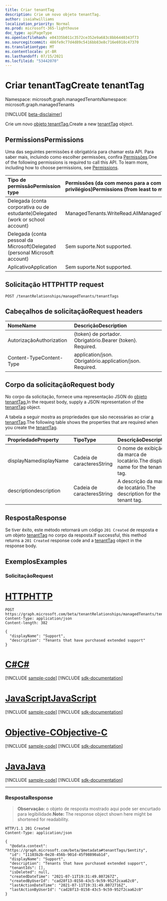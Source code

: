 ```yaml
---
title: Criar tenantTag
description: Crie um novo objeto tenantTag.
author: isaiahwilliams
localization_priority: Normal
ms.prod: microsoft-365-lighthouse
doc_type: apiPageType
ms.openlocfilehash: e04335b011c3572ce352e9a683c8bb6440343f73
ms.sourcegitcommit: 486fe9c77d4d89c5416bb83e8c716e6918c47370
ms.translationtype: MT
ms.contentlocale: pt-BR
ms.lasthandoff: 07/15/2021
ms.locfileid: "53442070"
---
```

# <a name="create-tenanttag"></a><span data-ttu-id="cefbf-103">Criar tenantTag</span><span class="sxs-lookup"><span data-stu-id="cefbf-103">Create tenantTag</span></span>
<span data-ttu-id="cefbf-104">Namespace: microsoft.graph.managedTenants</span><span class="sxs-lookup"><span data-stu-id="cefbf-104">Namespace: microsoft.graph.managedTenants</span></span>

[!INCLUDE [beta-disclaimer](../../includes/beta-disclaimer.md)]

<span data-ttu-id="cefbf-105">Crie um novo [objeto tenantTag.](../resources/managedtenants-tenanttag.md)</span><span class="sxs-lookup"><span data-stu-id="cefbf-105">Create a new [tenantTag](../resources/managedtenants-tenanttag.md) object.</span></span>

## <a name="permissions"></a><span data-ttu-id="cefbf-106">Permissions</span><span class="sxs-lookup"><span data-stu-id="cefbf-106">Permissions</span></span>
<span data-ttu-id="cefbf-p101">Uma das seguintes permissões é obrigatória para chamar esta API. Para saber mais, incluindo como escolher permissões, confira [Permissões](/graph/permissions-reference).</span><span class="sxs-lookup"><span data-stu-id="cefbf-p101">One of the following permissions is required to call this API. To learn more, including how to choose permissions, see [Permissions](/graph/permissions-reference).</span></span>

|<span data-ttu-id="cefbf-109">Tipo de permissão</span><span class="sxs-lookup"><span data-stu-id="cefbf-109">Permission type</span></span>|<span data-ttu-id="cefbf-110">Permissões (da com menos para a com mais privilégios)</span><span class="sxs-lookup"><span data-stu-id="cefbf-110">Permissions (from least to most privileged)</span></span>|
|:---|:---|
|<span data-ttu-id="cefbf-111">Delegada (conta corporativa ou de estudante)</span><span class="sxs-lookup"><span data-stu-id="cefbf-111">Delegated (work or school account)</span></span>|<span data-ttu-id="cefbf-112">ManagedTenants.WriteRead.All</span><span class="sxs-lookup"><span data-stu-id="cefbf-112">ManagedTenants.WriteRead.All</span></span>|
|<span data-ttu-id="cefbf-113">Delegada (conta pessoal da Microsoft)</span><span class="sxs-lookup"><span data-stu-id="cefbf-113">Delegated (personal Microsoft account)</span></span>|<span data-ttu-id="cefbf-114">Sem suporte.</span><span class="sxs-lookup"><span data-stu-id="cefbf-114">Not supported.</span></span>|
|<span data-ttu-id="cefbf-115">Aplicativo</span><span class="sxs-lookup"><span data-stu-id="cefbf-115">Application</span></span>|<span data-ttu-id="cefbf-116">Sem suporte.</span><span class="sxs-lookup"><span data-stu-id="cefbf-116">Not supported.</span></span>|

## <a name="http-request"></a><span data-ttu-id="cefbf-117">Solicitação HTTP</span><span class="sxs-lookup"><span data-stu-id="cefbf-117">HTTP request</span></span>

<!-- {
  "blockType": "ignored"
}
-->
``` http
POST /tenantRelationships/managedTenants/tenantTags
```

## <a name="request-headers"></a><span data-ttu-id="cefbf-118">Cabeçalhos de solicitação</span><span class="sxs-lookup"><span data-stu-id="cefbf-118">Request headers</span></span>
|<span data-ttu-id="cefbf-119">Nome</span><span class="sxs-lookup"><span data-stu-id="cefbf-119">Name</span></span>|<span data-ttu-id="cefbf-120">Descrição</span><span class="sxs-lookup"><span data-stu-id="cefbf-120">Description</span></span>|
|:---|:---|
|<span data-ttu-id="cefbf-121">Autorização</span><span class="sxs-lookup"><span data-stu-id="cefbf-121">Authorization</span></span>|<span data-ttu-id="cefbf-p102">{token} de portador. Obrigatório.</span><span class="sxs-lookup"><span data-stu-id="cefbf-p102">Bearer {token}. Required.</span></span>|
|<span data-ttu-id="cefbf-124">Content-Type</span><span class="sxs-lookup"><span data-stu-id="cefbf-124">Content-Type</span></span>|<span data-ttu-id="cefbf-p103">application/json. Obrigatório.</span><span class="sxs-lookup"><span data-stu-id="cefbf-p103">application/json. Required.</span></span>|

## <a name="request-body"></a><span data-ttu-id="cefbf-127">Corpo da solicitação</span><span class="sxs-lookup"><span data-stu-id="cefbf-127">Request body</span></span>
<span data-ttu-id="cefbf-128">No corpo da solicitação, fornece uma representação JSON do [objeto tenantTag.](../resources/managedtenants-tenanttag.md)</span><span class="sxs-lookup"><span data-stu-id="cefbf-128">In the request body, supply a JSON representation of the [tenantTag](../resources/managedtenants-tenanttag.md) object.</span></span>

<span data-ttu-id="cefbf-129">A tabela a seguir mostra as propriedades que são necessárias ao criar [a tenantTag](../resources/managedtenants-tenanttag.md).</span><span class="sxs-lookup"><span data-stu-id="cefbf-129">The following table shows the properties that are required when you create the [tenantTag](../resources/managedtenants-tenanttag.md).</span></span>

|<span data-ttu-id="cefbf-130">Propriedade</span><span class="sxs-lookup"><span data-stu-id="cefbf-130">Property</span></span>|<span data-ttu-id="cefbf-131">Tipo</span><span class="sxs-lookup"><span data-stu-id="cefbf-131">Type</span></span>|<span data-ttu-id="cefbf-132">Descrição</span><span class="sxs-lookup"><span data-stu-id="cefbf-132">Description</span></span>|
|:---|:---|:---|
|<span data-ttu-id="cefbf-133">displayName</span><span class="sxs-lookup"><span data-stu-id="cefbf-133">displayName</span></span>|<span data-ttu-id="cefbf-134">Cadeia de caracteres</span><span class="sxs-lookup"><span data-stu-id="cefbf-134">String</span></span>|<span data-ttu-id="cefbf-135">O nome de exibição da marca de locatário.</span><span class="sxs-lookup"><span data-stu-id="cefbf-135">The display name for the tenant tag.</span></span>|
|<span data-ttu-id="cefbf-136">description</span><span class="sxs-lookup"><span data-stu-id="cefbf-136">description</span></span>|<span data-ttu-id="cefbf-137">Cadeia de caracteres</span><span class="sxs-lookup"><span data-stu-id="cefbf-137">String</span></span>|<span data-ttu-id="cefbf-138">A descrição da marca de locatário.</span><span class="sxs-lookup"><span data-stu-id="cefbf-138">The description for the tenant tag.</span></span>|

## <a name="response"></a><span data-ttu-id="cefbf-139">Resposta</span><span class="sxs-lookup"><span data-stu-id="cefbf-139">Response</span></span>

<span data-ttu-id="cefbf-140">Se tiver êxito, este método retornará um código `201 Created` de resposta e um objeto [tenantTag](../resources/managedtenants-tenanttag.md) no corpo da resposta.</span><span class="sxs-lookup"><span data-stu-id="cefbf-140">If successful, this method returns a `201 Created` response code and a [tenantTag](../resources/managedtenants-tenanttag.md) object in the response body.</span></span>

## <a name="examples"></a><span data-ttu-id="cefbf-141">Exemplos</span><span class="sxs-lookup"><span data-stu-id="cefbf-141">Examples</span></span>

### <a name="request"></a><span data-ttu-id="cefbf-142">Solicitação</span><span class="sxs-lookup"><span data-stu-id="cefbf-142">Request</span></span>

# <a name="http"></a>[<span data-ttu-id="cefbf-143">HTTP</span><span class="sxs-lookup"><span data-stu-id="cefbf-143">HTTP</span></span>](#tab/http)
<!-- {
  "blockType": "request",
  "name": "create_tenanttag_from_"
}
-->
``` http
POST https://graph.microsoft.com/beta/tenantRelationships/managedTenants/tenantTags
Content-Type: application/json
Content-length: 382

{
  "displayName": "Support",
  "description": "Tenants that have purchased extended support"
}
```
# <a name="c"></a>[<span data-ttu-id="cefbf-144">C#</span><span class="sxs-lookup"><span data-stu-id="cefbf-144">C#</span></span>](#tab/csharp)
[!INCLUDE [sample-code](../includes/snippets/csharp/create-tenanttag-from--csharp-snippets.md)]
[!INCLUDE [sdk-documentation](../includes/snippets/snippets-sdk-documentation-link.md)]

# <a name="javascript"></a>[<span data-ttu-id="cefbf-145">JavaScript</span><span class="sxs-lookup"><span data-stu-id="cefbf-145">JavaScript</span></span>](#tab/javascript)
[!INCLUDE [sample-code](../includes/snippets/javascript/create-tenanttag-from--javascript-snippets.md)]
[!INCLUDE [sdk-documentation](../includes/snippets/snippets-sdk-documentation-link.md)]

# <a name="objective-c"></a>[<span data-ttu-id="cefbf-146">Objective-C</span><span class="sxs-lookup"><span data-stu-id="cefbf-146">Objective-C</span></span>](#tab/objc)
[!INCLUDE [sample-code](../includes/snippets/objc/create-tenanttag-from--objc-snippets.md)]
[!INCLUDE [sdk-documentation](../includes/snippets/snippets-sdk-documentation-link.md)]

# <a name="java"></a>[<span data-ttu-id="cefbf-147">Java</span><span class="sxs-lookup"><span data-stu-id="cefbf-147">Java</span></span>](#tab/java)
[!INCLUDE [sample-code](../includes/snippets/java/create-tenanttag-from--java-snippets.md)]
[!INCLUDE [sdk-documentation](../includes/snippets/snippets-sdk-documentation-link.md)]

---


### <a name="response"></a><span data-ttu-id="cefbf-148">Resposta</span><span class="sxs-lookup"><span data-stu-id="cefbf-148">Response</span></span>
><span data-ttu-id="cefbf-149">**Observação:** o objeto de resposta mostrado aqui pode ser encurtado para legibilidade.</span><span class="sxs-lookup"><span data-stu-id="cefbf-149">**Note:** The response object shown here might be shortened for readability.</span></span>
<!-- {
  "blockType": "response",
  "truncated": true,
  "@odata.type": "microsoft.graph.managedTenants.tenantTag"
}
-->
``` http
HTTP/1.1 201 Created
Content-Type: application/json

{
  "@odata.context": "https://graph.microsoft.com/beta/$metadata#tenantTags/$entity",
  "id": "11103b2b-0e28-456b-901d-45f98890ab1d",
  "displayName": "Support",
  "description": "Tenants that have purchased extended support",
  "tenantIds": [],
  "isDeleted": null,
  "createdDateTime": "2021-07-11T19:31:49.807267Z",
  "createdByUserId": "cad28f13-0158-43c5-9c59-952f2caa62c0",
  "lastActionDateTime": "2021-07-11T19:31:49.8072716Z",
  "lastActionByUserId": "cad28f13-0158-43c5-9c59-952f2caa62c0"
}
```

